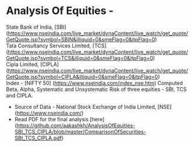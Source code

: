 # Analysis Of Equities -
State Bank of India, [SBI] (https://www.nseindia.com/live_market/dynaContent/live_watch/get_quote/GetQuote.jsp?symbol=SBIN&illiquid=0&smeFlag=0&itpFlag=0)  
Tata Consultancy Services Limited, [TCS] (https://www.nseindia.com/live_market/dynaContent/live_watch/get_quote/GetQuote.jsp?symbol=TCS&illiquid=0&smeFlag=0&itpFlag=0)  
Cipla Limited, [CIPLA] (https://www.nseindia.com/live_market/dynaContent/live_watch/get_quote/GetQuote.jsp?symbol=CIPLA&illiquid=0&smeFlag=0&itpFlag=0)  
Index - [NIFTY 50] (https://www.nseindia.com/index_nse.htm)
Computed Beta, Alpha, Systematic and Unsystematic Risk of three equities - SBI, TCS and CIPLA.
- Source of Data - National Stock Exchange of India Limited, [NSE] (https://www.nseindia.com/)
- Read PDF for the final analysis [here] (https://github.com/aakashkh/AnalysisOfEquities-SBI_TCS_CIPLA/blob/master/ComparisonOfSecurities-SBI_TCS_CIPLA.pdf)
